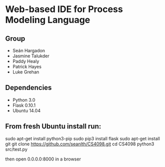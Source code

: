 # Web-based IDE for Process Modeling Language

## Group
* Seán Hargadon
* Jasmine Talukder
* Paddy Healy
* Patrick Hayes
* Luke Grehan

## Dependencies
* Python 3.0
* Flask 0.10.1
* Ubuntu 14.04

## From fresh Ubuntu install run:
sudo apt-get install python3-pip
sudo pip3 install flask
sudo apt-get install git
git clone https://github.com/seanlth/CS4098.git
cd CS4098
python3 src/test.py

then open 0.0.0.0:8000  in a browser
